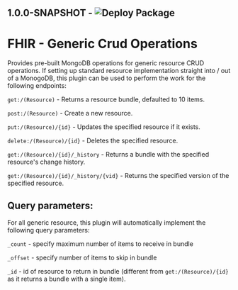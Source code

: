 ## 1.0.0-SNAPSHOT - ![Deploy Package](https://github.com/mulesoft-fhir/fhir-resource-crud-operations/workflows/Deploy%20Package/badge.svg?branch=1.0.0-SNAPSHOT)

# FHIR - Generic Crud Operations

Provides pre-built MongoDB operations for generic resource CRUD operations. If setting up standard resource implementation straight into / out of a MonogoDB, this plugin can be used to perform the work for the following endpoints:

`get:/(Resource)` - Returns a resource bundle, defaulted to 10 items.

`post:/(Resource)` - Create a new resource.

`put:/(Resource)/{id}` - Updates the specified resource if it exists.

`delete:/(Resource)/{id}` - Deletes the specified resource.

`get:/(Resource)/{id}/_history` - Returns a bundle with the specified resource's change history.

`get:/(Resource)/{id}/_history/{vid}` - Returns the specified version of the specified resource.


## Query parameters:

For all generic resource, this plugin will automatically implement the following query parameters:

`_count` - specify maximum number of items to receive in bundle

`_offset` - specify number of items to skip in bundle

`_id` - id of resource to return in bundle (different from `get:/(Resource)/{id}` as it returns a bundle with a single item).
